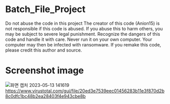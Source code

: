# Batch_File_Project
Do not abuse the code in this project
The creator of this code (Anion15) is not responsible if this code is abused.
If you abuse this to harm others, you may be subject to severe legal punishment.
Recognize the dangers of this code and handle it with care.
Never run it on your own computer. Your computer may then be infected with ransomware.
If you remake this code, please credit this author and source.

# Screenshot image
![화면 캡처 2023-05-13 141619](https://github.com/Anion15/Batch_File_Project/assets/125840838/9f33543d-e4b9-4ea9-8ffd-39aad1b347fe)
https://www.virustotal.com/gui/file/20ed3e7539eec01456283b11e3f870d2b8c0dfc1bc48b2ea28403f4e943cbe8b
